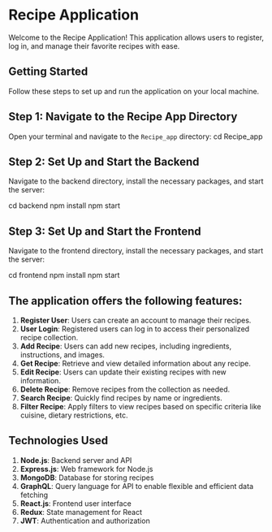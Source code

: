 # Recipe Application

Welcome to the Recipe Application! This application allows users to register, log in, and manage their favorite recipes with ease.

## Getting Started

Follow these steps to set up and run the application on your local machine.

## Step 1: Navigate to the Recipe App Directory

Open your terminal and navigate to the `Recipe_app` directory:
cd Recipe_app

## Step 2: Set Up and Start the Backend
Navigate to the backend directory, install the necessary packages, and start the server:

cd backend
npm install
npm start

## Step 3: Set Up and Start the Frontend

Navigate to the frontend directory, install the necessary packages, and start the server:

cd frontend
npm install
npm start

## The application offers the following features:

1. **Register User**: Users can create an account to manage their recipes.
2. **User Login**: Registered users can log in to access their personalized recipe collection.
3. **Add Recipe**: Users can add new recipes, including ingredients, instructions, and images.
4. **Get Recipe**: Retrieve and view detailed information about any recipe.
5. **Edit Recipe**: Users can update their existing recipes with new information.
6. **Delete Recipe**: Remove recipes from the collection as needed.
7. **Search Recipe**: Quickly find recipes by name or ingredients.
8. **Filter Recipe**: Apply filters to view recipes based on specific criteria like cuisine, dietary restrictions, etc.

## Technologies Used

1. **Node.js**: Backend server and API
2. **Express.js**: Web framework for Node.js
3. **MongoDB**: Database for storing recipes
4. **GraphQL**: Query language for API to enable flexible and efficient data fetching
5. **React.js**: Frontend user interface
6. **Redux**: State management for React
7. **JWT**: Authentication and authorization

